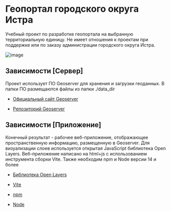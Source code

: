 # Геопортал городского округа Истра

Учебный проект по разработке геопортала на выбранную территориальную единицу. Не имеет отношения к проектам при поддержке или по заказу администрации городского округа Истра.

![image](https://github.com/DmitryDobr/Istra_Geoportal/assets/63702962/55b195b1-a6f5-4e1d-9149-443a1d585c94)

## Зависимости [Сервер]

Проект использует ПО Geoserver для хранения и загрузки геоданных. В папки ПО размещаются файлы из папки ./data_dir

- [Официальный сайт Geoserver](https://geoserver.org)

- [Репозиторий Geoserver](https://github.com/geoserver/geoserver)

## Зависимости [Приложение]

Конечный результат - рабочее веб-приложение, отображающее пространственную информацию, размещенную в Geoserver. Для визуализации слоев используется открытая JavaScript библиотека Open Layers. Веб-приложение написано на html+js с использованием инструмента сборки Vite. Также необходим npm и Node версии 14 и более

- [Библиотека Open Layers](https://openlayers.org)

- [Vite](https://vitejs.dev)

- [npm](https://www.npmjs.com)

- [Node](https://nodejs.org/en)
